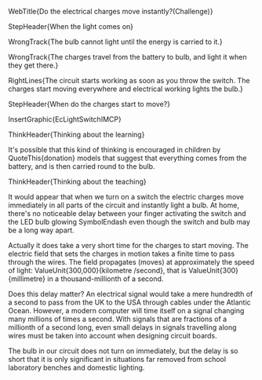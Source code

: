 WebTitle{Do the electrical charges move instantly?(Challenge)}

StepHeader{When the light comes on}

WrongTrack{The bulb cannot light until the energy is carried to it.}

WrongTrack{The charges travel from the battery to bulb, and light it when they get there.}

RightLines{The circuit starts working as soon as you throw the switch. The charges start moving everywhere and electrical working lights the bulb.}

StepHeader{When do the charges start to move?}

InsertGraphic{EcLightSwitchIMCP}

ThinkHeader{Thinking about the learning}

It&apos;s possible that this kind of thinking is encouraged in children by QuoteThis{donation} models that suggest that everything comes from the battery, and is then carried round to the bulb.

ThinkHeader{Thinking about the teaching}

It would appear that when we turn on a switch the electric charges move immediately in all parts of the circuit and instantly light a bulb. At home, there&apos;s no noticeable delay between your finger activating the switch and the LED bulb glowing SymbolEndash even though the switch and bulb may be a long way apart.

Actually it does take a very short time for the charges to start moving. The electric field that sets the charges in motion takes a finite time to pass through the wires. The field propagates (moves) at approximately the speed of light: ValueUnit{300,000}{kilometre /second}, that is ValueUnit{300}{millimetre} in a thousand-millionth of a second.

Does this delay matter? An electrical signal would take a mere hundredth of a second to pass from the UK to the USA through cables under the Atlantic Ocean. However, a modern computer will time itself on a signal changing many millions of times a second. With signals that are fractions of a millionth of a second long, even small delays in signals travelling along wires must be taken into account when designing circuit boards.

The bulb in our circuit does not turn on immediately, but the delay is so short that it is only significant in situations far removed from school laboratory benches and domestic lighting.

